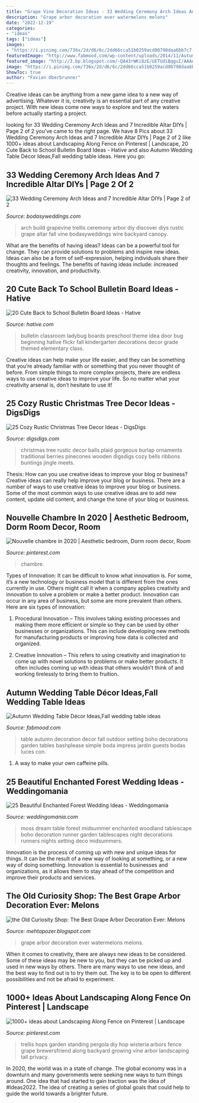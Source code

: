 ```yaml
---
title: "Grape Vine Decoration Ideas - 33 Wedding Ceremony Arch Ideas And 7 Incredible Altar Diys"
description: "Grape arbor decoration ever watermelons melons"
date: "2022-12-19"
categories:
- "ideas"
tags: ["ideas"]
images:
- "https://i.pinimg.com/736x/2d/d6/6c/2dd66cca51b0259acd80798daa6bb7c7--arbors-trellis-trellis-ideas.jpg"
featuredImage: "http://www.fabmood.com/wp-content/uploads/2014/11/Autumn-wedding-table-decoration-ideas3.jpg"
featured_image: "http://3.bp.blogspot.com/-QA43rWKi8zE/UETUdiBqguI/AAAAAAAABUk/y6BnOtHzi6A/s1600/IMG_6292.JPG"
image: "https://i.pinimg.com/736x/2d/d6/6c/2dd66cca51b0259acd80798daa6bb7c7--arbors-trellis-trellis-ideas.jpg"
ShowToc: true
author: "Favian Oberbrunner"
---
```



Creative ideas can be anything from a new game idea to a new way of advertising. Whatever it is, creativity is an essential part of any creative project. With new ideas come new ways to explore and test the waters before actually starting a project.

	

		
looking for 33 Wedding Ceremony Arch Ideas and 7 Incredible Altar DIYs | Page 2 of 2 you've came to the right page. We have 8 Pics about 33 Wedding Ceremony Arch Ideas and 7 Incredible Altar DIYs | Page 2 of 2 like 1000+ ideas about Landscaping Along Fence on Pinterest | Landscape, 20 Cute Back to School Bulletin Board Ideas - Hative and also Autumn Wedding Table Décor Ideas,Fall wedding table ideas. Here you go:
		
    
## 33 Wedding Ceremony Arch Ideas And 7 Incredible Altar DIYs | Page 2 Of 2

<img loading=lazy src="https://bodasyweddings.com/wp-content/uploads/2018/06/discover-how-to-build-a-wedding-arch.jpg" onerror="this.onerror=null;this.src='https://tse1.mm.bing.net/th?id=OIP.EFjs5Eu5sL_pB1VKVZR48wHaJ4&amp;pid=15.1';" alt="33 Wedding Ceremony Arch Ideas and 7 Incredible Altar DIYs | Page 2 of 2">

_Source: bodasyweddings.com_

>arch build grapevine trellis ceremony arbor diy discover diys rustic grape altar fall vine bodasyweddings wire backyard canopy. 

	

What are the benefits of having ideas?
Ideas can be a powerful tool for change. They can provide solutions to problems and inspire new ideas. Ideas can also be a form of self-expression, helping individuals share their thoughts and feelings. The benefits of having ideas include: increased creativity, innovation, and productivity.

    
## 20 Cute Back To School Bulletin Board Ideas - Hative

<img loading=lazy src="https://hative.com/wp-content/uploads/2014/06/back-to-school-ideas/11-bug-back-to-school-board-idea.jpg" onerror="this.onerror=null;this.src='https://tse1.mm.bing.net/th?id=OIP.7QLlcNUfBRZeVfjRTtpF4gHaEm&amp;pid=15.1';" alt="20 Cute Back to School Bulletin Board Ideas - Hative">

_Source: hative.com_

>bulletin classroom ladybug boards preschool theme idea door bug beginning hative flickr fall kindergarten decorations decor grade themed elementary class. 

	

Creative ideas can help make your life easier, and they can be something that you’re already familiar with or something that you never thought of before. From simple things to more complex projects, there are endless ways to use creative ideas to improve your life. So no matter what your creativity arsenal is, don’t hesitate to use it!

    
## 25 Cozy Rustic Christmas Tree Decor Ideas - DigsDigs

<img loading=lazy src="https://www.digsdigs.com/photos/2018/11/12-a-gorgeous-rustic-Christmas-tree-with-pinecones-wooden-stars-and-sledges-red-balls-and-plaid-bows-a-star-on-top.jpg" onerror="this.onerror=null;this.src='https://tse3.mm.bing.net/th?id=OIP.uMYup67T7lqcCQ9eBgL6CQHaKq&amp;pid=15.1';" alt="25 Cozy Rustic Christmas Tree Decor Ideas - DigsDigs">

_Source: digsdigs.com_

>christmas tree rustic decor balls plaid gorgeous burlap ornaments traditional berries pinecones wooden digsdigs cozy bells ribbons buntings jingle meets. 

	

Thesis: How can you use creative ideas to improve your blog or business?
Creative ideas can really help improve your blog or business. There are a number of ways to use creative ideas to improve your blog or business. Some of the most common ways to use creative ideas are to add new content, update old content, and change the tone of your blog or business.

    
## Nouvelle Chambre In 2020 | Aesthetic Bedroom, Dorm Room Decor, Room

<img loading=lazy src="https://i.pinimg.com/736x/e7/e5/b1/e7e5b1f34ccb2130aed73480458e22dc.jpg" onerror="this.onerror=null;this.src='https://tse1.mm.bing.net/th?id=OIP.uTNWRGvRHPzy8w5z5tHUoAHaJ4&amp;pid=15.1';" alt="Nouvelle chambre in 2020 | Aesthetic bedroom, Dorm room decor, Room">

_Source: pinterest.com_

>chambre. 

	

Types of Innovation:
It can be difficult to know what innovation is. For some, it’s a new technology or business model that is different from the ones currently in use. Others might call it when a company applies creativity and innovation to solve a problem or make a better product. Innovation can occur in any area of business, but some are more prevalent than others. Here are six types of innovation:
1. Procedural Innovation – This involves taking existing processes and making them more efficient or simple so they can be used by other businesses or organizations. This can include developing new methods for manufacturing products or improving how data is collected and organized.

2. Creative Innovation – This refers to using creativity and imagination to come up with novel solutions to problems or make better products. It often includes coming up with ideas that others wouldn’t think of and working tirelessly to bring them to fruition.

    
## Autumn Wedding Table Décor Ideas,Fall Wedding Table Ideas

<img loading=lazy src="http://www.fabmood.com/wp-content/uploads/2014/11/Autumn-wedding-table-decoration-ideas3.jpg" onerror="this.onerror=null;this.src='https://tse3.mm.bing.net/th?id=OIP.aHAAqvAbXStzmL0zpWkTQwHaKD&amp;pid=15.1';" alt="Autumn Wedding Table Décor Ideas,Fall wedding table ideas">

_Source: fabmood.com_

>table autumn decoration decor fall outdoor setting boho decorations garden tables bashplease simple boda impress jardin guests bodas luces con. 

	

1. A way to make your own caffeine pills.

    
## 25 Beautiful Enchanted Forest Wedding Ideas - Weddingomania

<img loading=lazy src="https://i.weddingomania.com/2019/06/09-a-midsummer-nights-dream-tablescape-with-a-moss-runner-flowers-and-lanterns-and-blush-napkins.jpg" onerror="this.onerror=null;this.src='https://tse2.mm.bing.net/th?id=OIP.yFaovm4snzZ4KgZtCVDjiAHaLK&amp;pid=15.1';" alt="25 Beautiful Enchanted Forest Wedding Ideas - Weddingomania">

_Source: weddingomania.com_

>moss dream table forest midsummer enchanted woodland tablescape boho decoration runner garden tablescapes night decorations runners nights setting deco midsummers. 

	

Innovation is the process of coming up with new and unique ideas for things. It can be the result of a new way of looking at something, or a new way of doing something. Innovation is essential to businesses and organizations, as it allows them to stay ahead of the competition and improve their products and services.

    
## The Old Curiosity Shop: The Best Grape Arbor Decoration Ever: Melons

<img loading=lazy src="http://3.bp.blogspot.com/-QA43rWKi8zE/UETUdiBqguI/AAAAAAAABUk/y6BnOtHzi6A/s1600/IMG_6292.JPG" onerror="this.onerror=null;this.src='https://tse3.mm.bing.net/th?id=OIP.qscYj_FpAphQHXsfHMbwsgHaLG&amp;pid=15.1';" alt="the Old Curiosity Shop: The Best Grape Arbor Decoration Ever: Melons">

_Source: mehtapozer.blogspot.com_

>grape arbor decoration ever watermelons melons. 

	

When it comes to creativity, there are always new ideas to be considered. Some of these ideas may be new to you, but they can be picked up and used in new ways by others. There are many ways to use new ideas, and the best way to find out is to try them out. The key is to be open to different possibilities and not be afraid to experiment.

    
## 1000+ Ideas About Landscaping Along Fence On Pinterest | Landscape

<img loading=lazy src="https://i.pinimg.com/736x/2d/d6/6c/2dd66cca51b0259acd80798daa6bb7c7--arbors-trellis-trellis-ideas.jpg" onerror="this.onerror=null;this.src='https://tse2.mm.bing.net/th?id=OIP._K536Y2MYR_dwIrdW6DpVAHaKL&amp;pid=15.1';" alt="1000+ ideas about Landscaping Along Fence on Pinterest | Landscape">

_Source: pinterest.com_

>trellis hops garden standing pergola diy hop wisteria arbors fence grape brewersfriend along backyard growing vine arbor landscaping tall privacy. 

	

In 2020, the world was in a state of change. The global economy was in a downturn and many governments were seeking new ways to turn things around. One idea that had started to gain traction was the idea of #Ideas2022. The idea of creating a series of global goals that could help to guide the world towards a brighter future.

